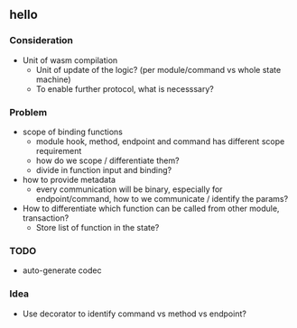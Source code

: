 ## hello

### Consideration
- Unit of wasm compilation
    - Unit of update of the logic? (per module/command vs whole state machine)
    - To enable further protocol, what is necesssary?


### Problem
- scope of binding functions
    - module hook, method, endpoint and command has different scope requirement
    - how do we scope / differentiate them?
    - divide in function input and binding?
- how to provide metadata
    - every communication will be binary, especially for endpoint/command, how to we communicate / identify the params?
- How to differentiate which function can be called from other module, transaction?
    - Store list of function in the state?

### TODO
- auto-generate codec


### Idea
- Use decorator to identify command vs method vs endpoint?